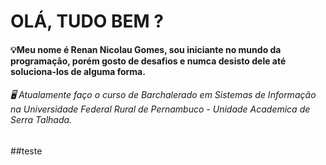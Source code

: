 # OLÁ, TUDO BEM ?

<h4>💡Meu nome é Renan Nicolau Gomes, sou iniciante no mundo da programação, porém gosto de desafios e numca desisto dele até soluciona-los de alguma forma.</h4>


<h6>🖥️ Atualamente faço o curso de Barchalerado em Sistemas de Informação na Universidade Federal Rural de Pernambuco - Unidade Academica de Serra Talhada.</h6>

##teste

